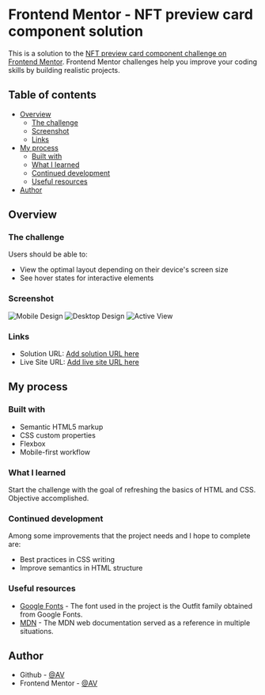 # Frontend Mentor - NFT preview card component solution

This is a solution to the [NFT preview card component challenge on Frontend Mentor](https://www.frontendmentor.io/challenges/nft-preview-card-component-SbdUL_w0U). Frontend Mentor challenges help you improve your coding skills by building realistic projects. 

## Table of contents

- [Overview](#overview)
  - [The challenge](#the-challenge)
  - [Screenshot](#screenshot)
  - [Links](#links)
- [My process](#my-process)
  - [Built with](#built-with)
  - [What I learned](#what-i-learned)
  - [Continued development](#continued-development)
  - [Useful resources](#useful-resources)
- [Author](#author)

## Overview

### The challenge

Users should be able to:

- View the optimal layout depending on their device's screen size
- See hover states for interactive elements

### Screenshot

![Mobile Design](/assets/screenshot/mobile.jpg)
![Desktop Design](/assets/screenshot/desktop.jpg)
![Active View](/assets/screenshot/active-view.jpg)

### Links

- Solution URL: [Add solution URL here](https://your-solution-url.com)
- Live Site URL: [Add live site URL here](https://your-live-site-url.com)

## My process

### Built with

- Semantic HTML5 markup
- CSS custom properties
- Flexbox
- Mobile-first workflow

### What I learned

Start the challenge with the goal of refreshing the basics of HTML and CSS. Objective accomplished.

### Continued development

Among some improvements that the project needs and I hope to complete are:

- Best practices in CSS writing
- Improve semantics in HTML structure

### Useful resources

- [Google Fonts](https://fonts.google.com/specimen/Outfit) - The font used in the project is the Outfit family obtained from Google Fonts. 
- [MDN](https://developer.mozilla.org/en-US/) - The MDN web documentation served as a reference in multiple situations. 

## Author

- Github - [@AV](https://github.com/Anthony-Velasquez)
- Frontend Mentor - [@AV](https://www.frontendmentor.io/profile/Anthony-Velasquez)